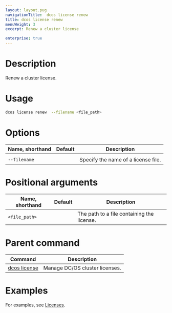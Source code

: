 ```yaml
---
layout: layout.pug
navigationTitle:  dcos license renew
title: dcos license renew
menuWeight: 3
excerpt: Renew a cluster license

enterprise: true
---
```


# Description
Renew a cluster license.

# Usage

```bash
dcos license renew  --filename <file_path>
```

# Options

| Name, shorthand | Default | Description |
|---------|-------------|-------------|
|   |   |   |
| `--filename`   |             |  Specify the name of a license file. |


# Positional arguments

| Name, shorthand | Default | Description |
|---------|-------------|-------------|
| `<file_path>`    |   |  The path to a file containing the license. |

# Parent command

| Command | Description |
|---------|-------------|
| [dcos license](/1.11/cli/command-reference/dcos-license/) | Manage DC/OS cluster licenses. |

# Examples
For examples, see [Licenses](/1.11/administering-clusters/licenses/).
